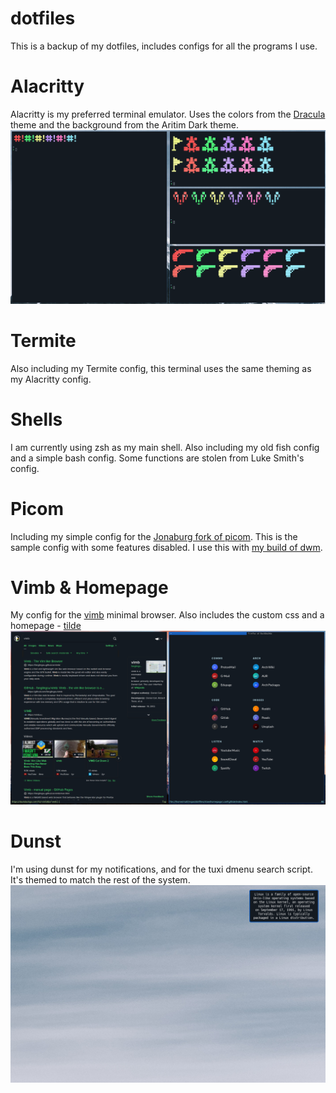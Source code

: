 # dotfiles 
This is a backup of my dotfiles, includes configs for all the programs I use. 

# Alacritty
Alacritty is my preferred terminal emulator. Uses the colors from the [Dracula](https://draculatheme.com/alacritty/) theme and the background from the Aritim Dark theme. 
![A screenshot of the terminal emulator](/.github/screenshots/Alacritty.png?raw=true)

# Termite
Also including my Termite config, this terminal uses the same theming as my Alacritty config. 

# Shells
I am currently using zsh as my main shell. Also including my old fish config and a simple bash config. Some functions are stolen from Luke Smith's config.  

# Picom
Including my simple config for the [Jonaburg fork of picom](https://github.com/jonaburg/picom). This is the sample config with some features disabled. I use this with [my build of dwm](https://github.com/9matt/dwm). 

# Vimb & Homepage
My config for the [vimb](https://fanglingsu.github.io/vimb) minimal browser. Also includes the custom css and a homepage - [tilde](https://github.com/cadejscroggins/tilde)
![Vimb with tabbed](/.github/screenshots/vimb.jpg?raw=true)

# Dunst
I'm using dunst for my notifications, and for the tuxi dmenu search script. It's themed to match the rest of the system.
![dunst displaying a tuxi search result](/.github/screenshots/dunst.png?raw=true)
